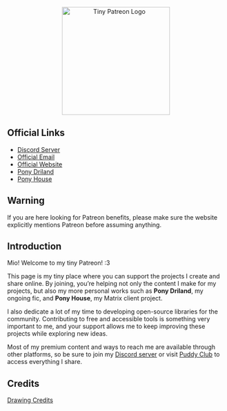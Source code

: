 <p style="text-align:center;">
  <img width="250" src="https://puddy.club/tinywagfaster.png" alt="Tiny Patreon Logo" />
</p>

<h2>Official Links</h2>
<ul>
  <li><a href="https://discord.gg/TgHdvJd">Discord Server</a></li>
  <li><a href="mailto:tiny@puddy.club">Official Email</a></li>
  <li><a href="https://puddy.club">Official Website</a></li>
  <li><a href="https://ponydriland.com">Pony Driland</a></li>
  <li><a href="https://pony.house">Pony House</a></li>
</ul>

<h2>Warning</h2>
<p>
  If you are here looking for Patreon benefits, please make sure the website explicitly mentions Patreon before assuming anything.
</p>

<h2>Introduction</h2>
<p>
  Mio! Welcome to my tiny Patreon! :3
</p>
<p>
  This page is my tiny place where you can support the projects I create and share online. 
  By joining, you’re helping not only the content I make for my projects, 
  but also my more personal works such as <strong>Pony Driland</strong>, my ongoing fic, 
  and <strong>Pony House</strong>, my Matrix client project.
</p>
<p>
  I also dedicate a lot of my time to developing open-source libraries for the community. 
  Contributing to free and accessible tools is something very important to me, and your support 
  allows me to keep improving these projects while exploring new ideas.
</p>
<p>
  Most of my premium content and ways to reach me are available through other platforms, 
  so be sure to join my <a href="https://discord.gg/TgHdvJd">Discord server</a> or visit 
  <a href="https://puddy.club">Puddy Club</a> to access everything I share.
</p>

<h2>Credits</h2>
<p>
  <a href="https://derpibooru.org/tags/artist-colon-acersiii">Drawing Credits</a>
</p>
